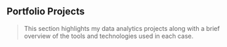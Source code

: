 ## Portfolio Projects
>This section highlights my data analytics projects along with a brief overview of the tools and technologies used in each case.

